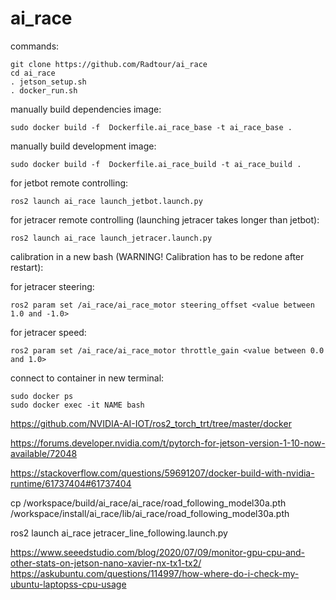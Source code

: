 # ai_race

commands:

    git clone https://github.com/Radtour/ai_race
    cd ai_race
    . jetson_setup.sh
    . docker_run.sh
    
manually build dependencies image:

    sudo docker build -f  Dockerfile.ai_race_base -t ai_race_base .

manually build development image:

    sudo docker build -f  Dockerfile.ai_race_build -t ai_race_build .

for jetbot remote controlling:

    ros2 launch ai_race launch_jetbot.launch.py

for jetracer remote controlling (launching jetracer takes longer than jetbot): 

    ros2 launch ai_race launch_jetracer.launch.py
    
calibration in a new bash (WARNING! Calibration has to be redone after restart):

for jetracer steering:

    ros2 param set /ai_race/ai_race_motor steering_offset <value between 1.0 and -1.0>

for jetracer speed:

    ros2 param set /ai_race/ai_race_motor throttle_gain <value between 0.0 and 1.0>

connect to container in new terminal:

    sudo docker ps
    sudo docker exec -it NAME bash


https://github.com/NVIDIA-AI-IOT/ros2_torch_trt/tree/master/docker

https://forums.developer.nvidia.com/t/pytorch-for-jetson-version-1-10-now-available/72048

https://stackoverflow.com/questions/59691207/docker-build-with-nvidia-runtime/61737404#61737404

cp /workspace/build/ai_race/ai_race/road_following_model30a.pth /workspace/install/ai_race/lib/ai_race/road_following_model30a.pth

ros2 launch ai_race jetracer_line_following.launch.py

https://www.seeedstudio.com/blog/2020/07/09/monitor-gpu-cpu-and-other-stats-on-jetson-nano-xavier-nx-tx1-tx2/
https://askubuntu.com/questions/114997/how-where-do-i-check-my-ubuntu-laptopss-cpu-usage